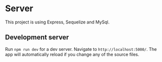 # Server

This project is using Express, Sequelize and MySql.

## Development server

Run `npm run dev` for a dev server. Navigate to `http://localhost:5000/`. The app will automatically reload if you change any of the source files.


